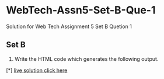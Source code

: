 # WebTech-Assn5-Set-B-Que-1
Solution for Web Tech Assignment 5 Set B Quetion 1

## Set B
1. Write the HTML code which generates the following output.

[*] [live solution click here](https://sandesh-at-git.github.io/WebTech-Assn5-Set-B-Que-1/)

